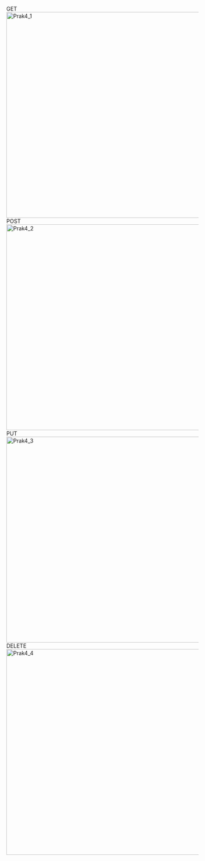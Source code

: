 GET <img width="959" height="539" alt="Prak4_1" src="https://github.com/user-attachments/assets/3710fd20-3fc4-4d1d-ac33-48215ac79fd3" />
POST <img width="959" height="539" alt="Prak4_2" src="https://github.com/user-attachments/assets/869f17ce-f8d0-4509-a594-0558b6337a2f" />
PUT <img width="959" height="539" alt="Prak4_3" src="https://github.com/user-attachments/assets/fe08b057-595a-404d-bb3d-839cbf467d17" />
DELETE <img width="959" height="539" alt="Prak4_4" src="https://github.com/user-attachments/assets/8e8981fa-ee31-408d-8307-ff1030758808" />
